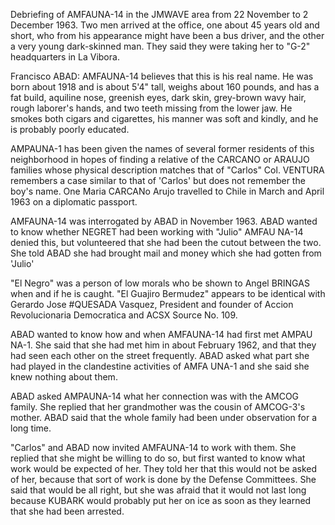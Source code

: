 Debriefing of AMFAUNA-14 in the JMWAVE area from 22 November to 2 December 1963. Two men arrived at the office, one about 45 years old and short, who from his appearance might have been a bus driver, and the other a very young dark-skinned man. They said they were taking her to "G-2" headquarters in La Vibora.

Francisco ABAD: AMFAUNA-14 believes that this is his real name. He was born about 1918 and is about 5'4" tall, weighs about 160 pounds, and has a fat build, aquiline nose, greenish eyes, dark skin, grey-brown wavy hair, rough laborer's hands, and two teeth missing from the lower jaw. He smokes both cigars and cigarettes, his manner was soft and kindly, and he is probably poorly educated.

AMPAUNA-1 has been given the names of several former residents of this neighborhood in hopes of finding a relative of the CARCANO or ARAUJO families whose physical description matches that of "Carlos" Col. VENTURA remembers a case similar to that of 'Carlos' but does not remember the boy's name. One Maria CARCANo Arujo travelled to Chile in March and April 1963 on a diplomatic passport.

AMFAUNA-14 was interrogated by ABAD in November 1963. ABAD wanted to know whether NEGRET had been working with "Julio" AMFAU NA-14 denied this, but volunteered that she had been the cutout between the two. She told ABAD she had brought mail and money which she had gotten from 'Julio'

"El Negro" was a person of low morals who be shown to Angel BRINGAS when and if he is caught. "El Guajiro Bermudez" appears to be identical with Gerardo Jose #QUESADA Vasquez, President and founder of Accion Revolucionaria Democratica and ACSX Source No. 109.

ABAD wanted to know how and when AMFAUNA-14 had first met AMPAU NA-1. She said that she had met him in about February 1962, and that they had seen each other on the street frequently. ABAD asked what part she had played in the clandestine activities of AMFA UNA-1 and she said she knew nothing about them.

ABAD asked AMPAUNA-14 what her connection was with the AMCOG family. She replied that her grandmother was the cousin of AMCOG-3's mother. ABAD said that the whole family had been under observation for a long time.

"Carlos" and ABAD now invited AMFAUNA-14 to work with them. She replied that she might be willing to do so, but first wanted to know what work would be expected of her. They told her that this would not be asked of her, because that sort of work is done by the Defense Committees. She said that would be all right, but she was afraid that it would not last long because KUBARK would probably put her on ice as soon as they learned that she had been arrested.